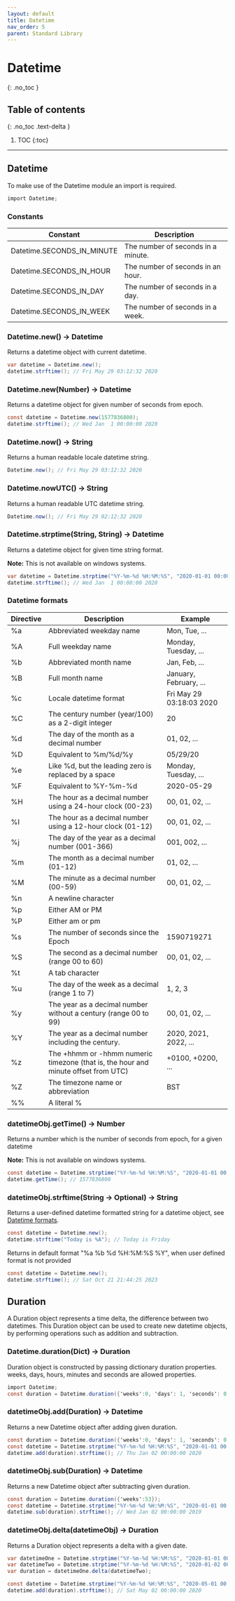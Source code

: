 ```yaml
---
layout: default
title: Datetime
nav_order: 5
parent: Standard Library
---
```


# Datetime
{: .no_toc }

## Table of contents
{: .no_toc .text-delta }

1. TOC
{:toc}

---

## Datetime

To make use of the Datetime module an import is required.

```cs
import Datetime;
```

### Constants

| Constant                   | Description                        |
| -------------------------- | ---------------------------------- |
| Datetime.SECONDS_IN_MINUTE | The number of seconds in a minute. |
| Datetime.SECONDS_IN_HOUR   | The number of seconds in an hour.  |
| Datetime.SECONDS_IN_DAY    | The number of seconds in a day.    |
| Datetime.SECONDS_IN_WEEK   | The number of seconds in a week.   |


### Datetime.new() -> Datetime

Returns a datetime object with current datetime.

```cs
var datetime = Datetime.new(); 
datetime.strftime(); // Fri May 29 03:12:32 2020
```

### Datetime.new(Number) -> Datetime

Returns a datetime object for given number of seconds from epoch.

```cs
const datetime = Datetime.new(1577836800);
datetime.strftime(); // Wed Jan  1 00:00:00 2020
```


### Datetime.now() -> String

Returns a human readable locale datetime string.

```cs
Datetime.now(); // Fri May 29 03:12:32 2020
```

### Datetime.nowUTC() -> String

Returns a human readable UTC datetime string.

```cs
Datetime.now(); // Fri May 29 02:12:32 2020
```


### Datetime.strptime(String, String) -> Datetime

Returns a datetime object for given time string format.

**Note:** This is not available on windows systems.

```cs
var datetime = Datetime.strptime("%Y-%m-%d %H:%M:%S", "2020-01-01 00:00:00"); 
datetime.strftime(); // Wed Jan  1 00:00:00 2020
```

### Datetime formats

| Directive | Description                                                                        | Example                  |
| --------- | ---------------------------------------------------------------------------------- | ------------------------ |
| %a        | Abbreviated weekday name                                                           | Mon, Tue, ...            |
| %A        | Full weekday name                                                                  | Monday, Tuesday, ...     |
| %b        | Abbreviated month name                                                             | Jan, Feb, ...            |
| %B        | Full month name                                                                    | January, February, ...   |
| %c        | Locale datetime format                                                             | Fri May 29 03:18:03 2020 |
| %C        | The century number (year/100) as a 2-digit integer                                 | 20                       |
| %d        | The day of the month as a decimal number                                           | 01, 02, ...              |
| %D        | Equivalent to %m/%d/%y                                                             | 05/29/20                 |
| %e        | Like %d, but the leading zero is replaced by a space                               | Monday, Tuesday, ...     |
| %F        | Equivalent to %Y-%m-%d                                                             | 2020-05-29               |
| %H        | The hour as a decimal number using a 24-hour clock (00-23)                         | 00, 01, 02, ...          |
| %I        | The hour as a decimal number using a 12-hour clock (01-12)                         | 00, 01, 02, ...          |
| %j        | The day of the year as a decimal number (001-366)                                  | 001, 002, ...            |
| %m        | The month as a decimal number (01-12)                                              | 01, 02, ...              |
| %M        | The minute as a decimal number (00-59)                                             | 00, 01, 02, ...          |
| %n        | A newline character                                                                |                          |
| %p        | Either AM or PM                                                                    |                          |
| %P        | Either am or pm                                                                    |                          |
| %s        | The number of seconds since the Epoch                                              | 1590719271               |
| %S        | The second as a decimal number (range 00 to 60)                                    | 00, 01, 02, ...          |
| %t        | A tab character                                                                    |                          |
| %u        | The day of the week as a decimal (range 1 to 7)                                    | 1, 2, 3                  |
| %y        | The year as a decimal number without a century (range 00 to 99)                    | 00, 01, 02, ...          |
| %Y        | The year as a decimal number including the century.                                | 2020, 2021, 2022, ...    |
| %z        | The +hhmm or -hhmm numeric timezone (that is, the hour and minute offset from UTC) | +0100, +0200, ...        |
| %Z        | The timezone name or abbreviation                                                  | BST                      |
| %%        | A literal %                                                                        |                          |


### datetimeObj.getTime() -> Number

Returns a number which is the number of seconds from epoch, for a given datetime

**Note:** This is not available on windows systems.

```cs
const datetime = Datetime.strptime("%Y-%m-%d %H:%M:%S", "2020-01-01 00:00:00");
datetime.getTime(); // 1577836800
```

### datetimeObj.strftime(String -> Optional) -> String

Returns a user-defined datetime formatted string for a datetime object, see [Datetime formats](#datetime-formats).

```cs
const datetime = Datetime.new();
datetime.strftime("Today is %A"); // Today is Friday
```

Returns in default format "%a %b %d %H:%M:%S %Y", when user defined format is not provided 


```cs
const datetime = Datetime.new();
datetime.strftime(); // Sat Oct 21 21:44:25 2023
```


## Duration

A Duration object represents a time delta, the difference between two datetimes. This Duration object can be used to create new datetime objects, by performing operations such as addition and subtraction.

### Datetime.duration(Dict) -> Duration

Duration object is constructed by passing dictionary duration properties. weeks, days, hours, minutes and seconds are allowed properties.

```cs
import Datetime;
const duration = Datetime.duration({'weeks':0, 'days': 1, 'seconds': 0, 'minutes': 0, 'hours': 0});
```

### datetimeObj.add(Duration) -> Datetime

Returns a new Datetime object after adding given duration.

```cs
const duration = Datetime.duration({'weeks':0, 'days': 1, 'seconds': 0, 'minutes': 0, 'hours': 0});
const datetime = Datetime.strptime("%Y-%m-%d %H:%M:%S", "2020-01-01 00:00:00");
datetime.add(duration).strftime(); // Thu Jan 02 00:00:00 2020
```


### datetimeObj.sub(Duration) -> Datetime

Returns a new Datetime object after subtracting given duration.

```cs
const duration = Datetime.duration({'weeks':53});
const datetime = Datetime.strptime("%Y-%m-%d %H:%M:%S", "2020-01-01 00:00:00");
datetime.sub(duration).strftime(); // Wed Jan 02 00:00:00 2019
```

### datetimeObj.delta(datetimeObj) -> Duration

Returns a Duration object represents a delta with a given date.

```cs
var datetimeOne = Datetime.strptime("%Y-%m-%d %H:%M:%S", "2020-01-01 00:00:00");
var datetimeTwo = Datetime.strptime("%Y-%m-%d %H:%M:%S", "2020-01-02 00:00:00");
var duration = datetimeOne.delta(datetimeTwo); 

const datetime = Datetime.strptime("%Y-%m-%d %H:%M:%S", "2020-05-01 00:00:00");
datetime.add(duration).strftime(); // Sat May 02 00:00:00 2020
```

